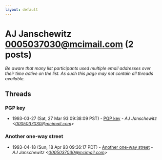 ```yaml
---
layout: default
---
```


# AJ Janschewitz <0005037030@mcimail.com> (2 posts)

_Be aware that many list participants used multiple email addresses over their time active on the list. As such this page may not contain all threads available._

## Threads

### PGP key
+ 1993-03-27 (Sat, 27 Mar 93 09:38:09 PST) - [PGP key](/archive/1993/03/4e9fc77619e4cf7d3568fbfe3c5e560496ac0d5e9d587b2876638d55bc63db38) - _AJ Janschewitz \<0005037030@mcimail.com\>_

### Another one-way street
+ 1993-04-18 (Sun, 18 Apr 93 09:36:17 PDT) - [Another one-way street](/archive/1993/04/528abca962bba68564b39712b442bf1e7e04b020b26891a47b88a1630053c854) - _AJ Janschewitz \<0005037030@mcimail.com\>_

